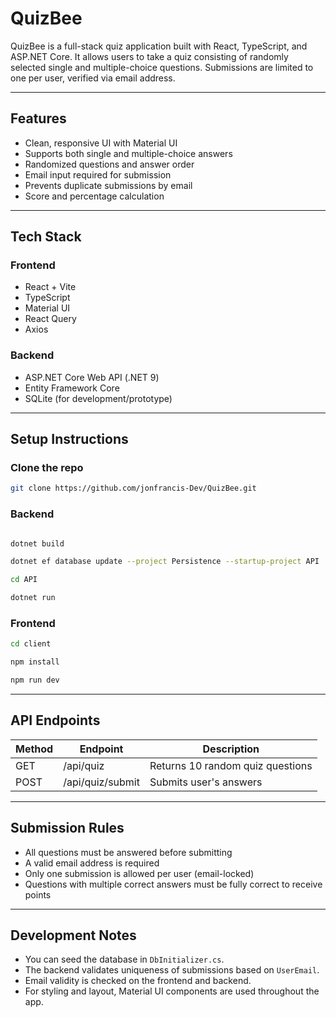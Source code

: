 # QuizBee

QuizBee is a full-stack quiz application built with React, TypeScript, and ASP.NET Core. It allows users to take a quiz consisting of randomly selected single and multiple-choice questions. Submissions are limited to one per user, verified via email address.

---

## Features

* Clean, responsive UI with Material UI
* Supports both single and multiple-choice answers
* Randomized questions and answer order
* Email input required for submission
* Prevents duplicate submissions by email
* Score and percentage calculation

---

## Tech Stack

### Frontend

* React + Vite
* TypeScript
* Material UI
* React Query
* Axios

### Backend

* ASP.NET Core Web API (.NET 9)
* Entity Framework Core
* SQLite (for development/prototype)

---

## Setup Instructions
### Clone the repo
```bash
git clone https://github.com/jonfrancis-Dev/QuizBee.git
```
### Backend

```bash

dotnet build

dotnet ef database update --project Persistence --startup-project API

cd API

dotnet run
```

### Frontend

```bash
cd client

npm install

npm run dev
```

---

## API Endpoints

| Method | Endpoint         | Description                      |
| ------ | ---------------- | -------------------------------- |
| GET    | /api/quiz        | Returns 10 random quiz questions |
| POST   | /api/quiz/submit | Submits user's answers           |

---

## Submission Rules

* All questions must be answered before submitting
* A valid email address is required
* Only one submission is allowed per user (email-locked)
* Questions with multiple correct answers must be fully correct to receive points

---

## Development Notes

* You can seed the database in `DbInitializer.cs`.
* The backend validates uniqueness of submissions based on `UserEmail`.
* Email validity is checked on the frontend and backend.
* For styling and layout, Material UI components are used throughout the app.
